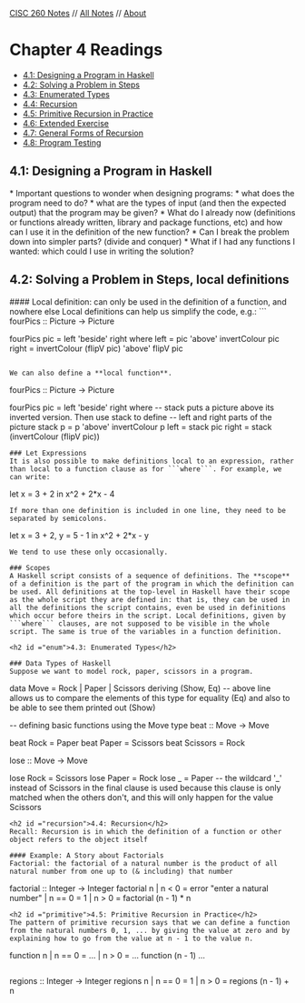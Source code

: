 <style>
h1 a {
  display: none;
}
.container-lg {
  min-width: 200px;
  max-width: 880px;
  padding: 45px;
}
</style>
[CISC 260 Notes](cisc260.md) //
[All Notes](http://karishmadaga.com/course-notes) // [About](http://karishmadaga.com)

# Chapter 4 Readings
* [4.1: Designing a Program in Haskell](#design)
* [4.2: Solving a Problem in Steps](#solve)
* [4.3: Enumerated Types](#enum)
* [4.4: Recursion](#recursion)
* [4.5: Primitive Recursion in Practice](#primitive)
* [4.6: Extended Exercise](#extended)
* [4.7: General Forms of Recursion](#general)
* [4.8: Program Testing](#testing)

<h2 id = "design">4.1: Designing a Program in Haskell</h2>
* Important questions to wonder when designing programs:
  * what does the program need to do?
  * what are the types of input (and then the expected output) that the program may be given?
  * What do I already now (definitions or functions already written, library and package functions, etc) and how can I use it in the definition of the new function?
  * Can I break the problem down into simpler parts? (divide and conquer)
    * What if I had any functions I wanted: which could I use in writing the solution?

<h2 id ="solve">4.2: Solving a Problem in Steps, local definitions</h2>
#### Local definition: can only be used in the definition of a function, and nowhere else
Local definitions can help us simplify the code, e.g.:
```
fourPics :: Picture -> Picture

fourPics pic =
  left 'beside' right
    where
      left = pic 'above' invertColour pic
      right = invertColour (flipV pic) 'above' flipV pic

```

We can also define a **local function**.
```
fourPics :: Picture -> Picture

fourPics pic =
  left 'beside' right
    where
      -- stack puts a picture above its inverted version. Then use stack to define
      -- left and right parts of the picture
      stack p = p 'above' invertColour p
      left = stack pic
      right = stack (invertColour (flipV pic))
```
### Let Expressions
It is also possible to make definitions local to an expression, rather than local to a function clause as for ```where```. For example, we can write:
```
let x = 3 + 2 in x^2 + 2*x - 4
```
If more than one definition is included in one line, they need to be separated by semicolons.
```
let x = 3 + 2, y = 5 - 1 in x^2 + 2*x - y
```
We tend to use these only occasionally.

### Scopes
A Haskell script consists of a sequence of definitions. The **scope** of a definition is the part of the program in which the definition can be used. All definitions at the top-level in Haskell have their scope as the whole script they are defined in: that is, they can be used in all the definitions the script contains, even be used in definitions which occur before theirs in the script. Local definitions, given by ```where``` clauses, are not supposed to be visible in the whole script. The same is true of the variables in a function definition.

<h2 id ="enum">4.3: Enumerated Types</h2>

### Data Types of Haskell
Suppose we want to model rock, paper, scissors in a program.
```
data Move = Rock | Paper | Scissors
            deriving (Show, Eq)
            -- above line allows us to compare the elements of this type for equality (Eq) and also to be able to see them printed out (Show)

-- defining basic functions using the Move type
beat :: Move -> Move

beat Rock = Paper
beat Paper = Scissors
beat Scissors = Rock

lose :: Move -> Move

lose Rock = Scissors
lose Paper = Rock
lose _ = Paper
-- the wildcard '_' instead of Scissors in the final clause is used because this clause is only matched when the others don't, and this will only happen for the value Scissors
```
<h2 id ="recursion">4.4: Recursion</h2>
Recall: Recursion is in which the definition of a function or other object refers to the object itself

#### Example: A Story about Factorials
Factorial: the factorial of a natural number is the product of all natural number from one up to (& including) that number

```
factorial :: Integer -> Integer
factorial n
  | n < 0 = error "enter a natural number"
  | n == 0 = 1
  | n > 0 = factorial (n - 1) * n

```
<h2 id ="primitive">4.5: Primitive Recursion in Practice</h2>
The pattern of primitive recursion says that we can define a function from the natural numbers 0, 1, ... by giving the value at zero and by explaining how to go from the value at n - 1 to the value n.

```
function n
  | n == 0 = ...
  | n > 0 = ... function (n - 1) ...
```

```
regions :: Integer -> Integer
regions n
  | n == 0 = 1
  | n > 0 = regions (n - 1) + n

```
